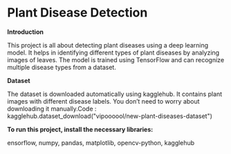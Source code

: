 # Plant Disease Detection

**Introduction**

This project is all about detecting plant diseases using a deep learning model. It helps in identifying different types of plant diseases by analyzing images of leaves. The model is trained using TensorFlow and can recognize multiple disease types from a dataset.

**Dataset**

The dataset is downloaded automatically using kagglehub. It contains plant images with different disease labels. You don’t need to worry about downloading it manually.Code : kagglehub.dataset_download("vipoooool/new-plant-diseases-dataset")

**To run this project, install the necessary libraries:**

ensorflow, numpy, pandas, matplotlib, opencv-python, kagglehub
